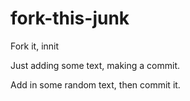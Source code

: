 # fork-this-junk

Fork it, innit

Just adding some text, making a commit.

Add in some random text, then commit it.
